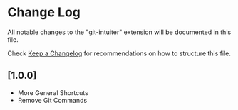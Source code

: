 # Change Log

All notable changes to the "git-intuiter" extension will be documented in this file.

Check [Keep a Changelog](http://keepachangelog.com/) for recommendations on how to structure this file.

## [1.0.0]

- More General Shortcuts
- Remove Git Commands
